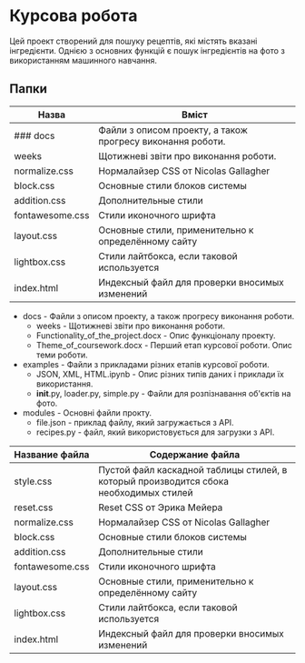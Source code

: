 Курсова робота
=====================
Цей проект створений для пошуку рецептів, які містять вказані інгредієнти.
Однією з основних функцій є пошук інгредієнтів на фото з використанням машинного навчання.

Папки
-------------
Назва  | Вміст
----------------|----------------------
### docs      | Файли з описом проекту, а також прогресу виконання роботи. 
weeks       |  Щотижневі звіти про виконання роботи.
normalize.css   | Нормалайзер CSS от Nicolas Gallagher
block.css       | Основные стили блоков системы
addition.css    | Дополнительные стили
fontawesome.css | Стили иконочного шрифта
layout.css      | Основные стили, применительно к определённому сайту
lightbox.css    | Стили лайтбокса, если таковой используется
index.html      | Индексный файл для проверки вносимых изменений
* docs - Файли з описом проекту, а також прогресу виконання роботи. 
  * weeks - Щотижневі звіти про виконання роботи.
  * Functionality_of_the_project.docx - Опис функціоналу проекту.
  * Theme_of_coursework.docx - Перший етап курсової роботи. Опис теми роботи.
* examples - Файли з прикладами різних етапів курсової роботи.
  * JSON, XML, HTML.ipynb - Опис різних типів даних і приклади їх використання.
  * __init__.py, loader.py, simple.py - Файли для розпізнавання об'єктів на фото.
* modules - Основні файли прокту.
  * file.json - приклад файлу, який загружається з API.
  * recipes.py - файл, який використовується для загрузки з API.
  
Название файла  | Содержание файла
----------------|----------------------
style.css       | Пустой файл каскадной таблицы стилей, в который производится сбока необходимых стилей
reset.css       | Reset CSS от Эрика Мейера
normalize.css   | Нормалайзер CSS от Nicolas Gallagher
block.css       | Основные стили блоков системы
addition.css    | Дополнительные стили
fontawesome.css | Стили иконочного шрифта
layout.css      | Основные стили, применительно к определённому сайту
lightbox.css    | Стили лайтбокса, если таковой используется
index.html      | Индексный файл для проверки вносимых изменений

